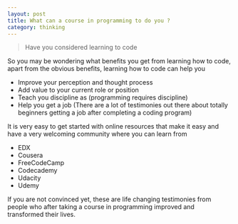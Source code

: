 ```yaml
---
layout: post
title: What can a course in programming to do you ?
category: thinking
---
```


<blockquote>Have you considered learning to code</blockquote>

So you may be wondering what benefits you get from learning how to code, apart from the obvious benefits, learning how to code can help you 


* Improve your perception and thought process
* Add value to your current role or position 
* Teach you discipline as (programming requires discipline)
* Help you get a job (There are a lot of testimonies out there about totally beginners getting a job after completing a coding program)

It is very easy to get started with online resources that make it easy and have a very welcoming community where you can learn from 

- EDX
- Cousera
- FreeCodeCamp
- Codecademy
- Udacity
- Udemy

If you are not convinced yet, these are life changing testimonies from people who after taking a course in programming improved and transformed their lives.

